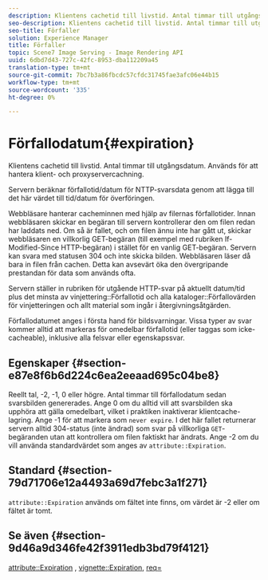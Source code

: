 ```yaml
---
description: Klientens cachetid till livstid. Antal timmar till utgångsdatum. Används för att hantera klient- och proxyservercachning.
seo-description: Klientens cachetid till livstid. Antal timmar till utgångsdatum. Används för att hantera klient- och proxyservercachning.
seo-title: Förfaller
solution: Experience Manager
title: Förfaller
topic: Scene7 Image Serving - Image Rendering API
uuid: 6dbd7d43-727c-42fc-8953-dba112209a45
translation-type: tm+mt
source-git-commit: 7bc7b3a86fbcdc57cfdc31745fae3afc06e44b15
workflow-type: tm+mt
source-wordcount: '335'
ht-degree: 0%

---
```



# Förfallodatum{#expiration}

Klientens cachetid till livstid. Antal timmar till utgångsdatum. Används för att hantera klient- och proxyservercachning.

Servern beräknar förfallotid/datum för NTTP-svarsdata genom att lägga till det här värdet till tid/datum för överföringen.

Webbläsare hanterar cacheminnen med hjälp av filernas förfallotider. Innan webbläsaren skickar en begäran till servern kontrollerar den om filen redan har laddats ned. Om så är fallet, och om filen ännu inte har gått ut, skickar webbläsaren en villkorlig GET-begäran (till exempel med rubriken If-Modified-Since HTTP-begäran) i stället för en vanlig GET-begäran. Servern kan svara med statusen 304 och inte skicka bilden. Webbläsaren läser då bara in filen från cachen. Detta kan avsevärt öka den övergripande prestandan för data som används ofta.

Servern ställer in rubriken för utgående HTTP-svar på aktuellt datum/tid plus det minsta av vinjettering::Förfallotid och alla kataloger::Förfallovärden för vinjetteringen och allt material som ingår i återgivningsåtgärden.

Förfallodatumet anges i första hand för bildsvarningar. Vissa typer av svar kommer alltid att markeras för omedelbar förfallotid (eller taggas som icke-cacheable), inklusive alla felsvar eller egenskapssvar.

## Egenskaper {#section-e87e8f6b6d224c6ea2eeaad695c04be8}

Reellt tal, -2, -1, 0 eller högre. Antal timmar till förfallodatum sedan svarsbilden genererades. Ange 0 om du alltid vill att svarsbilden ska upphöra att gälla omedelbart, vilket i praktiken inaktiverar klientcache-lagring. Ange -1 för att markera som `never expire`. I det här fallet returnerar servern alltid 304-status (inte ändrad) som svar på villkorliga `GET`-begäranden utan att kontrollera om filen faktiskt har ändrats. Ange -2 om du vill använda standardvärdet som anges av `attribute::Expiration`.

## Standard {#section-79d71706e12a4493a69d7febc3a1f271}

`attribute::Expiration` används om fältet inte finns, om värdet är -2 eller om fältet är tomt.

## Se även {#section-9d46a9d346fe42f3911edb3bd79f4121}

[attribute::Expiration](../../../../../ir-api/material-cat/image-rendering-api-ref/c-ir-material-catalog/c-ir-attributes-reference/r-ir-expiration.md#reference-0f68ad8199c64bd4bc8d27dd78b7d996) ,  [vignette::Expiration](../../../../../ir-api/material-cat/image-rendering-api-ref/c-ir-material-catalog/c-ir-vignette-map-reference/r-ir-expiration-vignette.md#reference-df80829da93e4c0ab3f97a1792d9c74c),  [req=](../../../../../ir-api/http-protocol/image-rendering-api-ref/c-ir-http-protocol-ref/c-ir-http-protocol-command-reference/r-ir-req.md#reference-792b1a663fb64261bd2de2a209b847fb)
